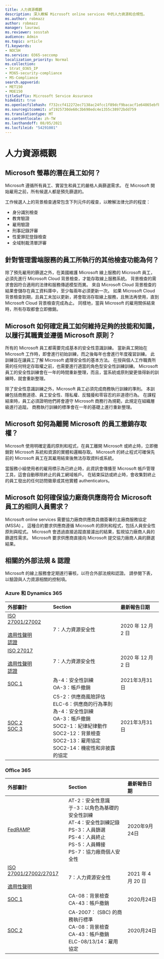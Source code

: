 ```yaml
---
title: 人力資源概觀
description: 深入瞭解 Microsoft online services 中的人力資源和合規性。
ms.author: robmazz
author: robmazz
manager: laurawi
ms.reviewer: sosstah
audience: Admin
ms.topic: article
f1.keywords:
- NOCSH
ms.service: O365-seccomp
localization_priority: Normal
ms.collection:
- Strat_O365_IP
- M365-security-compliance
- MS-Compliance
search.appverid:
- MET150
- MOE150
titleSuffix: Microsoft Service Assurance
hideEdit: true
ms.openlocfilehash: f732ccf412272ec7138ac24fcc1f89dcf9bacacf1e64865ebfb9ba4e9dc6daf8
ms.sourcegitcommit: af1925730de60c3b698edc4e1355c38972bdd759
ms.translationtype: MT
ms.contentlocale: zh-TW
ms.lasthandoff: 08/05/2021
ms.locfileid: "54291001"
---
```

# <a name="human-resources-overview"></a>人力資源概觀

## <a name="how-does-microsoft-screen-prospective-employees"></a>Microsoft 螢幕的潛在員工如何？

Microsoft 遵循所有員工、實習生和員工的嚴格人員篩選需求。 在 Microsoft 開始雇用之前，所有候選人都是預先篩選的。

工作候選人上的背景檢查通常包含下列元件的複查，以瞭解法律允許的程度：

- 身分識別檢查
- 教育驗證
- 雇用驗證
- 刑事記錄評審
- 性愛罪犯登錄檢查
- 全域制裁清單評審

## <a name="what-additional-checks-are-performed-for-employees-that-manage-cloud-services"></a>針對管理雲端服務的員工所執行的其他檢查功能為何？

除了預先雇用的篩選之外，在美國維護 Microsoft 線上服務的 Microsoft 員工，必須先進行 Microsoft Cloud 背景檢查，才能存取線上服務系統。 背景檢查的需求會因符合適用的法律和服務傳遞模型而異。 來自 Microsoft Cloud 背景檢查的結果會儲存在員工資料庫中，至少每兩年必須更新一次。 如果 Microsoft Cloud 背景檢查到期，且員工未加以更新，將會取消存取線上服務，且無法再使用，直到 Microsoft Cloud 背景檢查完成為止。 同樣地，當與 Microsoft 的雇用關係結束時，所有存取都會立即撤銷。

## <a name="how-does-microsoft-ensure-employees-maintain-sufficient-skills-and-knowledge-to-perform-their-responsibilities-and-follow-microsoft-policies"></a>Microsoft 如何確定員工如何維持足夠的技能和知識，以履行其職責並遵循 Microsoft 原則？

所有的 Microsoft 員工都需要完成基本的安全性意識訓練。 當新員工開始在 Microsoft 工作時，即會進行初始訓練，而之後每年也會進行年度複習訓練。 此訓練旨在讓員工了解 Microsoft 處理安全性的基本方法。 在授與個人工作職責所需的任何特定存取權之前，也需要進行適當的角色型安全性訓練訓練。 Microsoft 員工的安全性訓練會在一年的時間重新整理，而且，當系統或原則變更值得新的訓練時，就會重新整理。

除了安全性意識訓練之外，Microsoft 員工必須完成商務執行訓練的準則。 本訓練包括商務道德、員工安全性、隱私權、反騷擾和零容忍的非道德行為。 在課程結束時，員工必須證明他們將會遵守 Microsoft 商務行為規範，此規定在組織層級進行追蹤。 商務執行訓練的標準會在一年的基礎上進行重新整理。

## <a name="how-does-microsoft-revoke-access-for-employees-who-leave-microsoft"></a>Microsoft 如何為離開 Microsoft 的員工撤銷存取權？

Microsoft 使用明確定義的原則和程式，在員工離開 Microsoft 或終止時，立即撤銷對 Microsoft 系統和資源的實體和邏輯存取。 Microsoft 的終止程式可確保先前的 Microsoft 員工在其雇用結束後無法存取資料或系統。

當服務小組使用者的雇用標示為已終止時，此資訊會傳播至 Microsoft 帳戶管理工具，這會自動移除終止的員工網域帳戶。 在結束採訪或終止時，會收集對終止的員工發出的任何訪問徽章或其他實體 authenticators。

## <a name="how-does-microsoft-ensure-third-party-suppliers-meet-the-same-personnel-requirements-as-microsoft-employees"></a>Microsoft 如何確保協力廠商供應商符合 Microsoft 員工的相同人員需求？

Microsoft online services 需要協力廠商供應商具備簽署的主廠商服務協定 (MSSA) 。 這種合約要求供應商遵循 Microsoft 的原則和程式，包括人員安全性原則與程式。 Microsoft 會透過直接追蹤直接濾出的結果，監視協力廠商人員的篩選性需求。 Microsoft 要求供應商直接向 Microsoft 提交協力廠商人員的篩選結果。

## <a name="related-external-regulations--certifications"></a>相關的外部法規 & 認證

Microsoft 的線上服務會定期進行審核，以符合外部法規和認證。 請參閱下表，以驗證與人力資源相關的控制項。

### <a name="azure-and-dynamics-365"></a>Azure 和 Dynamics 365

| **外部審計** | **Section** | **最新報告日期** |
|:--------------------|:------------|:-----------------------|  
| [ISO 27001/27002](https://servicetrust.microsoft.com/ViewPage/MSComplianceGuideV3?command=Download&downloadType=Document&downloadId=e9116047-f327-430c-a83f-166b7e561ad6&tab=7027ead0-3d6b-11e9-b9e1-290b1eb4cdeb&docTab=7027ead0-3d6b-11e9-b9e1-290b1eb4cdeb_ISO_Reports) <br><br> [適用性聲明](https://servicetrust.microsoft.com/ViewPage/MSComplianceGuideV3?command=Download&downloadType=Document&downloadId=00af6c3e-7f3e-4e0d-8b0e-79f45ef2cef1&tab=7027ead0-3d6b-11e9-b9e1-290b1eb4cdeb&docTab=7027ead0-3d6b-11e9-b9e1-290b1eb4cdeb_ISO_Reports) <br> [認證](https://servicetrust.microsoft.com/ViewPage/MSComplianceGuideV3?command=Download&downloadType=Document&downloadId=d7af5304-3a31-40e6-9abb-e26352305d41&tab=7027ead0-3d6b-11e9-b9e1-290b1eb4cdeb&docTab=7027ead0-3d6b-11e9-b9e1-290b1eb4cdeb_ISO_Reports) | 7：人力資源安全性 | 2020 年 12 月 2 日 |
| [ISO 27017](https://servicetrust.microsoft.com/ViewPage/MSComplianceGuideV3?command=Download&downloadType=Document&downloadId=e9116047-f327-430c-a83f-166b7e561ad6&tab=7027ead0-3d6b-11e9-b9e1-290b1eb4cdeb&docTab=7027ead0-3d6b-11e9-b9e1-290b1eb4cdeb_ISO_Reports) <br><br> [適用性聲明](https://servicetrust.microsoft.com/ViewPage/MSComplianceGuideV3?command=Download&downloadType=Document&downloadId=a3bca0ac-867d-4204-b66b-13665f5f1e8d&tab=7027ead0-3d6b-11e9-b9e1-290b1eb4cdeb&docTab=7027ead0-3d6b-11e9-b9e1-290b1eb4cdeb_ISO_Reports) <br> [認證](https://servicetrust.microsoft.com/ViewPage/MSComplianceGuideV3?command=Download&downloadType=Document&downloadId=25718a8a-f34d-41e1-a95a-c49246508787&tab=7027ead0-3d6b-11e9-b9e1-290b1eb4cdeb&docTab=7027ead0-3d6b-11e9-b9e1-290b1eb4cdeb_ISO_Reports) | 7：人力資源安全性 | 2020 年 12 月 2 日 |
| [SOC 1](https://servicetrust.microsoft.com/ViewPage/MSComplianceGuideV3?command=Download&downloadType=Document&downloadId=b8721ebd-af20-42fe-b22f-8332b0a19517&tab=7027ead0-3d6b-11e9-b9e1-290b1eb4cdeb&docTab=7027ead0-3d6b-11e9-b9e1-290b1eb4cdeb_SOC_%2F_SSAE_16_Reports) | 為-4：安全性訓練 <br> OA-3：帳戶撤銷 | 2021年3月31日 |
| [SOC 2](https://servicetrust.microsoft.com/ViewPage/MSComplianceGuideV3?command=Download&downloadType=Document&downloadId=234a0f57-83c1-4afc-a586-a0e7a59592f7&tab=7027ead0-3d6b-11e9-b9e1-290b1eb4cdeb&docTab=7027ead0-3d6b-11e9-b9e1-290b1eb4cdeb_SOC_%2F_SSAE_16_Reports) <br> [SOC 3](https://servicetrust.microsoft.com/ViewPage/MSComplianceGuideV3?command=Download&downloadType=Document&downloadId=75c8cbf6-e456-473c-a05e-34fea888ec2a&tab=7027ead0-3d6b-11e9-b9e1-290b1eb4cdeb&docTab=7027ead0-3d6b-11e9-b9e1-290b1eb4cdeb_SOC_%2F_SSAE_16_Reports) | C5-2：供應商風險評估 <br> ELC-6：供應商的行為準則 <br> 為-4：安全性訓練 <br> OA-3：帳戶撤銷 <br> SOC2-1：紀律紀律動作 <br> SOC2-12：背景檢查 <br> SOC2-13：雇用協定 <br> SOC2-14：機密性和非披露的協定 | 2021年3月31日 |

### <a name="office-365"></a>Office 365

| **外部審計** | **Section** | **最新報告日期** |
|:--------------------|:------------|:-----------------------|  
| [FedRAMP](https://compliance.microsoft.com/compliancemanager) | AT-2：安全性意識 <br> 于-3：以角色為基礎的安全性訓練 <br> AT-4：安全性訓練記錄 <br> PS-3：人員篩選 <br> PS-4：人員終止 <br> PS-5：人員轉接 <br> PS-7：協力廠商個人安全性 | 2020年9月24日 |
| [ISO 27001/27002/27017](https://servicetrust.microsoft.com/ViewPage/MSComplianceGuideV3?command=Download&downloadType=Document&downloadId=8d625374-4f2d-49f8-9d37-a4281ba98222&tab=7027ead0-3d6b-11e9-b9e1-290b1eb4cdeb&docTab=7027ead0-3d6b-11e9-b9e1-290b1eb4cdeb_ISO_Reports) <br><br> [適用性聲明](https://servicetrust.microsoft.com/ViewPage/MSComplianceGuideV3?command=Download&downloadType=Document&downloadId=c0df4ce8-c77e-4183-84eb-c8688470d8b1&tab=7027ead0-3d6b-11e9-b9e1-290b1eb4cdeb&docTab=7027ead0-3d6b-11e9-b9e1-290b1eb4cdeb_ISO_Reports) | 7：人力資源安全性 | 2021 年 4 月 20 日 |
| [SOC 1](https://servicetrust.microsoft.com/ViewPage/MSComplianceGuideV3?command=Download&downloadType=Document&downloadId=90df3f9c-3aaf-4dbf-99d0-ca9f2991721b&tab=7027ead0-3d6b-11e9-b9e1-290b1eb4cdeb&docTab=7027ead0-3d6b-11e9-b9e1-290b1eb4cdeb_SOC_%2F_SSAE_16_Reports) | CA-08：背景檢查 <br> CA-43：帳戶撤銷 | 2020月24日 |
| [SOC 2](https://servicetrust.microsoft.com/ViewPage/MSComplianceGuideV3?command=Download&downloadType=Document&downloadId=a73c1738-7892-42b7-acd3-87b6371c53f6&tab=7027ead0-3d6b-11e9-b9e1-290b1eb4cdeb&docTab=7027ead0-3d6b-11e9-b9e1-290b1eb4cdeb_SOC_%2F_SSAE_16_Reports) | CA-2007： (SBC) 的商務執行標準 <br> CA-08：背景檢查 <br> CA-43：帳戶撤銷 <br> ELC-08/13/14：雇用協定 | 2020月24日 |

